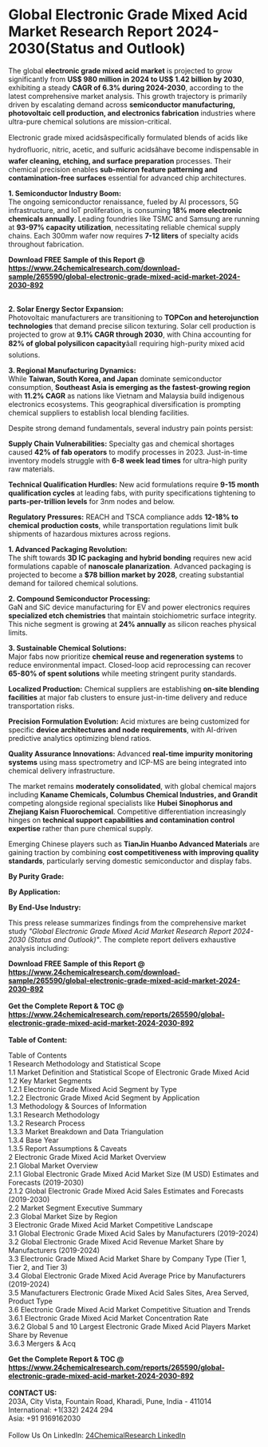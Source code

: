 <h1>Global Electronic Grade Mixed Acid Market Research Report 2024-2030(Status and Outlook)</h1><p>The global <strong>electronic grade mixed acid market</strong> is projected to grow significantly from <strong>US$ 980 million in 2024 to US$ 1.42 billion by 2030</strong>, exhibiting a steady <strong>CAGR of 6.3% during 2024-2030</strong>, according to the latest comprehensive market analysis. This growth trajectory is primarily driven by escalating demand across <strong>semiconductor manufacturing, photovoltaic cell production, and electronics fabrication</strong> industries where ultra-pure chemical solutions are mission-critical.</p><p>Electronic grade mixed acidsâspecifically formulated blends of acids like hydrofluoric, nitric, acetic, and sulfuric acidsâhave become indispensable in <strong>wafer cleaning, etching, and surface preparation</strong> processes. Their chemical precision enables <strong>sub-micron feature patterning and contamination-free surfaces</strong> essential for advanced chip architectures.</p><p><strong>1. Semiconductor Industry Boom:</strong><br>
The ongoing semiconductor renaissance, fueled by AI processors, 5G infrastructure, and IoT proliferation, is consuming <strong>18% more electronic chemicals annually</strong>. Leading foundries like TSMC and Samsung are running at <strong>93-97% capacity utilization</strong>, necessitating reliable chemical supply chains. Each 300mm wafer now requires <strong>7-12 liters</strong> of specialty acids throughout fabrication.</p><div><b>Download FREE Sample of this Report @ 
            <a href="https://www.24chemicalresearch.com/download-sample/265590/global-electronic-grade-mixed-acid-market-2024-2030-892">
            https://www.24chemicalresearch.com/download-sample/265590/global-electronic-grade-mixed-acid-market-2024-2030-892</a></b></div><br><p><strong>2. Solar Energy Sector Expansion:</strong><br>
Photovoltaic manufacturers are transitioning to <strong>TOPCon and heterojunction technologies</strong> that demand precise silicon texturing. Solar cell production is projected to grow at <strong>9.1% CAGR through 2030</strong>, with China accounting for <strong>82% of global polysilicon capacity</strong>âall requiring high-purity mixed acid solutions.</p><p><strong>3. Regional Manufacturing Dynamics:</strong><br>
While <strong>Taiwan, South Korea, and Japan</strong> dominate semiconductor consumption, <strong>Southeast Asia is emerging as the fastest-growing region</strong> with <strong>11.2% CAGR</strong> as nations like Vietnam and Malaysia build indigenous electronics ecosystems. This geographical diversification is prompting chemical suppliers to establish local blending facilities.</p><p>Despite strong demand fundamentals, several industry pain points persist:</p><p><strong>Supply Chain Vulnerabilities:</strong> Specialty gas and chemical shortages caused <strong>42% of fab operators</strong> to modify processes in 2023. Just-in-time inventory models struggle with <strong>6-8 week lead times</strong> for ultra-high purity raw materials.</p><p><strong>Technical Qualification Hurdles:</strong> New acid formulations require <strong>9-15 month qualification cycles</strong> at leading fabs, with purity specifications tightening to <strong>parts-per-trillion levels</strong> for 3nm nodes and below.</p><p><strong>Regulatory Pressures:</strong> REACH and TSCA compliance adds <strong>12-18% to chemical production costs</strong>, while transportation regulations limit bulk shipments of hazardous mixtures across regions.</p><p><strong>1. Advanced Packaging Revolution:</strong><br>
The shift towards <strong>3D IC packaging and hybrid bonding</strong> requires new acid formulations capable of <strong>nanoscale planarization</strong>. Advanced packaging is projected to become a <strong>$78 billion market by 2028</strong>, creating substantial demand for tailored chemical solutions.</p><p><strong>2. Compound Semiconductor Processing:</strong><br>
GaN and SiC device manufacturing for EV and power electronics requires <strong>specialized etch chemistries</strong> that maintain stoichiometric surface integrity. This niche segment is growing at <strong>24% annually</strong> as silicon reaches physical limits.</p><p><strong>3. Sustainable Chemical Solutions:</strong><br>
Major fabs now prioritize <strong>chemical reuse and regeneration systems</strong> to reduce environmental impact. Closed-loop acid reprocessing can recover <strong>65-80% of spent solutions</strong> while meeting stringent purity standards.</p><p><strong>Localized Production:</strong> Chemical suppliers are establishing <strong>on-site blending facilities</strong> at major fab clusters to ensure just-in-time delivery and reduce transportation risks.</p><p><strong>Precision Formulation Evolution:</strong> Acid mixtures are being customized for specific <strong>device architectures and node requirements</strong>, with AI-driven predictive analytics optimizing blend ratios.</p><p><strong>Quality Assurance Innovations:</strong> Advanced <strong>real-time impurity monitoring systems</strong> using mass spectrometry and ICP-MS are being integrated into chemical delivery infrastructure.</p><p>The market remains <strong>moderately consolidated</strong>, with global chemical majors including <strong>Kaname Chemicals, Columbus Chemical Industries, and Grandit</strong> competing alongside regional specialists like <strong>Hubei Sinophorus and Zhejiang Kaisn Fluorochemical</strong>. Competitive differentiation increasingly hinges on <strong>technical support capabilities and contamination control expertise</strong> rather than pure chemical supply.</p><p>Emerging Chinese players such as <strong>TianJin Huanbo Advanced Materials</strong> are gaining traction by combining <strong>cost competitiveness with improving quality standards</strong>, particularly serving domestic semiconductor and display fabs.</p><p><strong>By Purity Grade:</strong></p><p><strong>By Application:</strong></p><p><strong>By End-Use Industry:</strong></p><p>This press release summarizes findings from the comprehensive market study <em>"Global Electronic Grade Mixed Acid Market Research Report 2024-2030 (Status and Outlook)"</em>. The complete report delivers exhaustive analysis including:</p><div><b>Download FREE Sample of this Report @ 
            <a href="https://www.24chemicalresearch.com/download-sample/265590/global-electronic-grade-mixed-acid-market-2024-2030-892">
            https://www.24chemicalresearch.com/download-sample/265590/global-electronic-grade-mixed-acid-market-2024-2030-892</a></b></div><br><div><b>Get the Complete Report & TOC @ 
            <a href="https://www.24chemicalresearch.com/reports/265590/global-electronic-grade-mixed-acid-market-2024-2030-892">
            https://www.24chemicalresearch.com/reports/265590/global-electronic-grade-mixed-acid-market-2024-2030-892</a></b></div><br>
            <b>Table of Content:</b><p>Table of Contents<br />
1 Research Methodology and Statistical Scope<br />
1.1 Market Definition and Statistical Scope of Electronic Grade Mixed Acid<br />
1.2 Key Market Segments<br />
1.2.1 Electronic Grade Mixed Acid Segment by Type<br />
1.2.2 Electronic Grade Mixed Acid Segment by Application<br />
1.3 Methodology & Sources of Information<br />
1.3.1 Research Methodology<br />
1.3.2 Research Process<br />
1.3.3 Market Breakdown and Data Triangulation<br />
1.3.4 Base Year<br />
1.3.5 Report Assumptions & Caveats<br />
2 Electronic Grade Mixed Acid Market Overview<br />
2.1 Global Market Overview<br />
2.1.1 Global Electronic Grade Mixed Acid Market Size (M USD) Estimates and Forecasts (2019-2030)<br />
2.1.2 Global Electronic Grade Mixed Acid Sales Estimates and Forecasts (2019-2030)<br />
2.2 Market Segment Executive Summary<br />
2.3 Global Market Size by Region<br />
3 Electronic Grade Mixed Acid Market Competitive Landscape<br />
3.1 Global Electronic Grade Mixed Acid Sales by Manufacturers (2019-2024)<br />
3.2 Global Electronic Grade Mixed Acid Revenue Market Share by Manufacturers (2019-2024)<br />
3.3 Electronic Grade Mixed Acid Market Share by Company Type (Tier 1, Tier 2, and Tier 3)<br />
3.4 Global Electronic Grade Mixed Acid Average Price by Manufacturers (2019-2024)<br />
3.5 Manufacturers Electronic Grade Mixed Acid Sales Sites, Area Served, Product Type<br />
3.6 Electronic Grade Mixed Acid Market Competitive Situation and Trends<br />
3.6.1 Electronic Grade Mixed Acid Market Concentration Rate<br />
3.6.2 Global 5 and 10 Largest Electronic Grade Mixed Acid Players Market Share by Revenue<br />
3.6.3 Mergers & Acq</p><div><b>Get the Complete Report & TOC @ 
            <a href="https://www.24chemicalresearch.com/reports/265590/global-electronic-grade-mixed-acid-market-2024-2030-892">
            https://www.24chemicalresearch.com/reports/265590/global-electronic-grade-mixed-acid-market-2024-2030-892</a></b></div><br><b>CONTACT US:</b><br>
            203A, City Vista, Fountain Road, Kharadi, Pune, India - 411014<br>
            International: +1(332) 2424 294<br>
            Asia: +91 9169162030 <br><br>
            Follow Us On LinkedIn: <a href="https://www.linkedin.com/company/24chemicalresearch/">24ChemicalResearch LinkedIn</a>